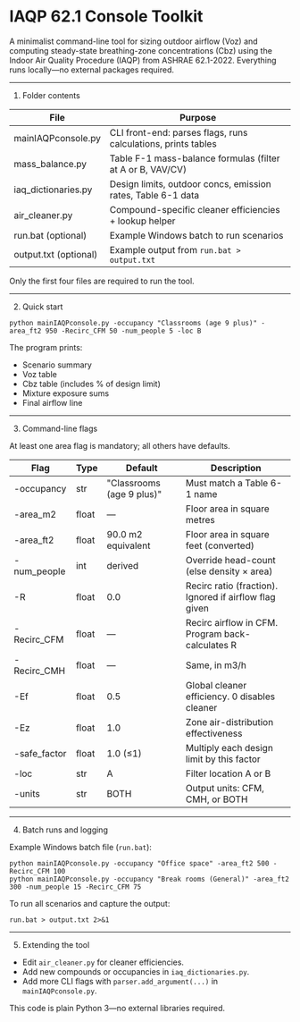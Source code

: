 # IAQP 62.1 Console Toolkit

A minimalist command-line tool for sizing outdoor airflow (Voz) and computing steady-state breathing-zone concentrations (Cbz) using the Indoor Air Quality Procedure (IAQP) from ASHRAE 62.1-2022. Everything runs locally—no external packages required.

-------------------------------------------------------------------------------
1. Folder contents

| File                | Purpose                                                      |
|---------------------|--------------------------------------------------------------|
| mainIAQPconsole.py  | CLI front-end: parses flags, runs calculations, prints tables|
| mass_balance.py     | Table F-1 mass-balance formulas (filter at A or B, VAV/CV)   |
| iaq_dictionaries.py | Design limits, outdoor concs, emission rates, Table 6-1 data |
| air_cleaner.py      | Compound-specific cleaner efficiencies + lookup helper        |
| run.bat   (optional)| Example Windows batch to run scenarios                       |
| output.txt (optional)| Example output from `run.bat > output.txt`                  |

Only the first four files are required to run the tool.

-------------------------------------------------------------------------------
2. Quick start

```
python mainIAQPconsole.py -occupancy "Classrooms (age 9 plus)" -area_ft2 950 -Recirc_CFM 50 -num_people 5 -loc B
```

The program prints:

- Scenario summary
- Voz table
- Cbz table (includes % of design limit)
- Mixture exposure sums
- Final airflow line

-------------------------------------------------------------------------------
3. Command-line flags

At least one area flag is mandatory; all others have defaults.

| Flag          | Type    | Default                 | Description                                  |
|---------------|---------|-------------------------|----------------------------------------------|
| -occupancy    | str     | "Classrooms (age 9 plus)" | Must match a Table 6-1 name                  |
| -area_m2      | float   | —                       | Floor area in square metres                  |
| -area_ft2     | float   | 90.0 m2 equivalent      | Floor area in square feet (converted)        |
| -num_people   | int     | derived                 | Override head-count (else density × area)    |
| -R            | float   | 0.0                     | Recirc ratio (fraction). Ignored if airflow flag given |
| -Recirc_CFM   | float   | —                       | Recirc airflow in CFM. Program back-calculates R |
| -Recirc_CMH   | float   | —                       | Same, in m3/h                                |
| -Ef           | float   | 0.5                     | Global cleaner efficiency. 0 disables cleaner|
| -Ez           | float   | 1.0                     | Zone air-distribution effectiveness          |
| -safe_factor  | float   | 1.0 (≤1)                | Multiply each design limit by this factor    |
| -loc          | str     | A                       | Filter location A or B                       |
| -units        | str     | BOTH                    | Output units: CFM, CMH, or BOTH              |

-------------------------------------------------------------------------------
4. Batch runs and logging

Example Windows batch file (`run.bat`):

```
python mainIAQPconsole.py -occupancy "Office space" -area_ft2 500 -Recirc_CFM 100
python mainIAQPconsole.py -occupancy "Break rooms (General)" -area_ft2 300 -num_people 15 -Recirc_CFM 75
```

To run all scenarios and capture the output:

```
run.bat > output.txt 2>&1
```

-------------------------------------------------------------------------------
5. Extending the tool

- Edit `air_cleaner.py` for cleaner efficiencies.
- Add new compounds or occupancies in `iaq_dictionaries.py`.
- Add more CLI flags with `parser.add_argument(...)` in `mainIAQPconsole.py`.

This code is plain Python 3—no external libraries required.
